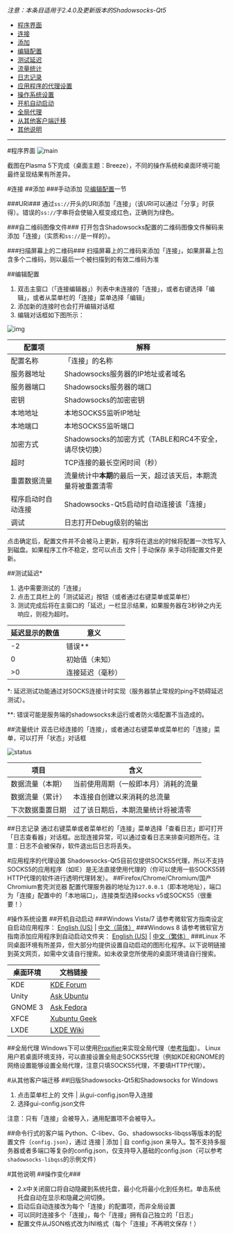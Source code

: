 _注意：本条目适用于2.4.0及更新版本的Shadowsocks-Qt5_

- [程序界面](#%E7%A8%8B%E5%BA%8F%E7%95%8C%E9%9D%A2)
- [连接](#%E8%BF%9E%E6%8E%A5)
 - [添加](#%E6%B7%BB%E5%8A%A0)
 - [编辑配置](#%E7%BC%96%E8%BE%91%E9%85%8D%E7%BD%AE)
 - [测试延迟](#%E6%B5%8B%E8%AF%95%E5%BB%B6%E8%BF%9F)
 - [流量统计](#%E6%B5%81%E9%87%8F%E7%BB%9F%E8%AE%A1)
 - [日志记录](#%E6%97%A5%E5%BF%97%E8%AE%B0%E5%BD%95)
- [应用程序的代理设置](#%E5%BA%94%E7%94%A8%E7%A8%8B%E5%BA%8F%E7%9A%84%E4%BB%A3%E7%90%86%E8%AE%BE%E7%BD%AE)
- [操作系统设置](#%E6%93%8D%E4%BD%9C%E7%B3%BB%E7%BB%9F%E8%AE%BE%E7%BD%AE)
 - [开机自动启动](#%E5%BC%80%E6%9C%BA%E8%87%AA%E5%8A%A8%E5%90%AF%E5%8A%A8)
 - [全局代理](#%E5%85%A8%E5%B1%80%E4%BB%A3%E7%90%86)
- [从其他客户端迁移](#%E4%BB%8E%E5%85%B6%E4%BB%96%E5%AE%A2%E6%88%B7%E7%AB%AF%E8%BF%81%E7%A7%BB)
- [其他说明](#%E5%85%B6%E4%BB%96%E8%AF%B4%E6%98%8E)

------------------------------------------------------

#程序界面
![main](http://file.librehat.com/img/connection_manager.png)

截图在Plasma 5下完成（桌面主题：Breeze），不同的操作系统和桌面环境可能最终呈现结果有所差异。

#连接
##添加
###手动添加
见[编辑配置](#编辑配置)一节

###URI###
通过`ss://`开头的URI添加「连接」（该URI可以通过「分享」时获得）。错误的`ss://`字串将会使输入框变成红色，正确则为绿色。

###自二维码图像文件###
打开包含Shadowsocks配置的二维码图像文件解码来添加「连接」（实质和`ss://`是一样的）。

###扫描屏幕上的二维码###
扫描屏幕上的二维码来添加「连接」，如果屏幕上包含多个二维码，则以最后一个被扫描到的有效二维码为准

##编辑配置
1. 双击主窗口（「连接编辑器」）列表中未连接的「连接」，或者右键选择「编辑」，或者从菜单栏的「连接」菜单选择「编辑」
2. 添加新的连接时也会打开编辑对话框
3. 编辑对话框如下图所示：

![img](http://file.librehat.com/img/connection_editor.png)

|配置项|解释|
|-----|-------|
|配置名称|「连接」的名称|
|服务器地址|Shadowsocks服务器的IP地址或者域名|
|服务器端口|Shadowsocks服务器的端口|
|密钥|Shadowsocks的加密密钥|
|本地地址|本地SOCKS5监听IP地址|
|本地端口|本地SOCKS5监听端口|
|加密方式|Shadowsocks的加密方式（TABLE和RC4不安全，请尽快切换）|
|超时|TCP连接的最长空闲时间（秒）|
|重置数据流量|流量统计中**本期**的最后一天，超过该天后，本期流量将被重置清零|
|程序启动时自动连接|Shadowsocks-Qt5启动时自动连接该「连接」|
|调试|日志打开Debug级别的输出|

点击确定后，配置文件并不会被马上更新，程序将在退出的时候将配置一次性写入到磁盘。如果程序工作不稳定，您可以点击 文件 | 手动保存 来手动将配置文件更新。

##测试延迟\*
1. 选中需要测试的「连接」
2. 点击工具栏上的「测试延迟」按钮（或者通过右键菜单或菜单栏）
3. 测试完成后将在主窗口的「延迟」一栏显示结果，如果服务器在3秒钟之内无响应，则视为超时。

|延迟显示的数值|意义|
|--------------|----|
|-2|错误\*\*|
|0|初始值（未知）|
|>0|连接延迟（毫秒）|

\*: 延迟测试功能通过对SOCKS连接计时实现（服务器禁止常规的ping不妨碍延迟测试）。

\*\*: 错误可能是服务端的shadowsocks未运行或者防火墙配置不当造成的。

##流量统计
双击已经连接的「连接」，或者通过右键菜单或菜单栏的「连接」菜单，可以打开「状态」对话框

![status](http://file.librehat.com/img/connection_status.png)

|项目|含义|
|---|----|
|数据流量（本期）|当前使用周期（一般即本月）消耗的流量|
|数据流量（累计）|本连接自创建以来消耗的总流量|
|下次数据重置日期|过了该日期后，本期流量统计将被清零|

##日志记录
通过右键菜单或者菜单栏的「连接」菜单选择「查看日志」即可打开「日志查看器」对话框。出现连接异常，可以通过查看日志来排查问题所在。注意：日志不会被保存，软件退出后日志将丢失。

#应用程序的代理设置
Shadowsocks-Qt5目前仅提供SOCKS5代理，所以不支持SOCKS5的应用程序（如IE）是无法直接使用代理的（你可以使用一些SOCKS5转HTTP代理的软件进行透明代理转发）。
##Firefox/Chrome/Chromium/国产Chromium套壳浏览器
配置代理服务器的地址为`127.0.0.1`（即本地地址），端口为「连接」配置中的「本地端口」，连接类型选择socks v5或SOCKS5（很重要！）

#操作系统设置
##开机自动启动
###Windows Vista/7
请参考微软官方指南设定自启动应用程序： [English (US)](http://windows.microsoft.com/en-US/windows/run-program-automatically-windows-starts#1TC=windows-7) | [中文（简体）](http://windows.microsoft.com/zh-CN/windows/run-program-automatically-windows-starts#1TC=windows-7)
###Windows 8
请参考微软官方指南添加应用程序到自动启动文件夹： [English (US)](https://support.microsoft.com/en-us/kb/2806079) | [中文（繁体）](https://support.microsoft.com/en-us/kb/2806079/zh-tw)
###Linux
不同桌面环境有所差异，但大部分均提供设置自动启动的图形化程序。以下说明链接到英文网页，如需中文请自行搜索。如未收录您所使用的桌面环境请自行搜索。

|桌面环境|文档链接|
|------|--------|
|KDE|[KDE Forum](https://forum.kde.org/viewtopic.php?f=15&t=102358)|
|Unity|[Ask Ubuntu](http://askubuntu.com/questions/452661/where-is-start-up-applications-in-14-04-unity)|
|GNOME 3|[Ask Fedora](https://ask.fedoraproject.org/en/question/8926/how-do-you-manage-startup-applications-in-gnome-3/)|
|XFCE|[Xubuntu Geek](http://xubuntugeek.blogspot.ie/2011/12/add-application-to-xfcexubuntu-session.html)|
|LXDE|[LXDE Wiki](http://wiki.lxde.org/en/Autostart)|

##全局代理
Windows下可以使用[Proxifier](http://proxifier.com/)来实现全局代理（[参考指南](https://kyonli.com/p/64)）。
Linux用户若桌面环境支持，可以直接设置全局走SOCKS5代理（例如KDE和GNOME的网络设置能够设置全局代理，注意只填SOCKS5代理，不要填HTTP代理）。

#从其他客户端迁移
##旧版Shadowsocks-Qt5和Shadowsocks for Windows
1. 点击菜单栏上的 文件 | 从gui-config.json导入连接
2. 选择gui-config.json文件

注意：只有「连接」会被导入，通用配置项不会被导入。

##命令行式的客户端
Python、C-libev、Go、shadowsocks-libqss等版本的配置文件（`config.json`），通过 连接 | 添加 | 自 config.json 来导入。暂不支持多服务器或者多端口等复杂的config.json，仅支持导入基础的config.json（可以参考`shadowsocks-libqss`的示例文件）

#其他说明
##操作变化###
- 2.x中关闭窗口将自动隐藏到系统托盘，最小化将最小化到任务栏。单击系统托盘自动在显示和隐藏之间切换。
- 启动后自动连接改为每个「连接」的配置项，而非全局设置
- 可以同时连接多个「连接」，每个「连接」拥有自己独立的「日志」
- 配置文件从JSON格式改为INI格式（每个「连接」不再明文保存！）
